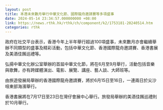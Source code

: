 ```yaml
---
layout: post
title: 本港未來數月舉行中華文化節、國際龍舟邀請賽等多項盛事
date: 2024-05-14 23:34:57.000000000 +08:00
link: https://news.rthk.hk/rthk/ch/component/k2/1753181-20240514.htm
categories: rthk
---
```


政府在社交平台表示，香港今年上半年舉行超過100項盛事，未來數月亦會繼續舉辦不同類型的盛事及精彩活動，包括中華文化節、香港國際龍舟邀請賽、香港書展及美酒佳餚巡禮等。

弘揚中華文化辦公室舉辦的首屆中華文化節，將在6月至9月舉行，活動包括音樂與歌舞，亦有跨媒體演出、電影、展覽、講座、藝人談、大師班等。

由旅遊發展局舉辦的香港國際龍舟邀請賽，將於6月15日至16日，一連兩日於尖沙咀東部海濱舉行。

香港書展將在7月17日至23日在灣仔會展中心舉行。旅發局舉辦的美酒佳餚巡禮則於10月舉行。
